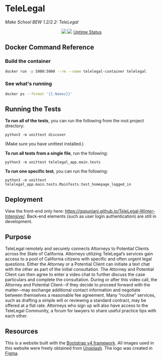 # TeleLegal

<i>Make School BEW 1.2/2.2: TeleLegal</i>

<p align="center">
    <!-- image size  -->
    <img src="https://img.shields.io/docker/image-size/gobind1/telelegal/first-tag" />
    <!-- build status -->
    <img src="https://img.shields.io/docker/cloud/build/gobind1/telelegal" />
    <!-- website monitoring -->
    <a href="https://statuspage.freshping.io/58884-TeleLegalStatus">Uptime Status</a>
</p>


## Docker Command Reference


### Build the container

```bash
docker run -p 5000:5000 --rm --name telelegal-container telelegal
```


### See what's running

```bash
docker ps --format '{{.Names}}'
```


## Running the Tests

**To run all of the tests**, you can run the following from the root project directory:

```
python3 -m unittest discover
```

(Make sure you have unittest installed.)

**To run all tests from a single file**, run the following:

```
python3 -m unittest telelegal_app.main.tests
```

**To run one specific test**, you can run the following:

```
python3 -m unittest telelegal_app.main.tests.MainTests.test_homepage_logged_in
```


## Deployment
View the front-end only here: https://gspuniani.github.io/TeleLegal-Winter-Intensive/. Back-end elements (such as user login authentication) are still in development.

## Purpose
TeleLegal remotely and securely connects Attorneys to Potential Clients across the State of California. Attorneys utilizing TeleLegal’s services gain access to a pool of California citizens with specific and often urgent legal questions. Either the Attorney or a Potential Client can initiate a text chat with the other as part of the initial consultation. The Attorney and Potential Client can then agree to enter a video chat to further discuss the case particulars and complete the consultation. During or after this video call, the Attorney and Potential Client--if they decide to proceed forward with the matter--may exchange additional contact information and negotiate between themselves a reasonable fee agreement. Many “routine” services, such as drafting a simple will or reviewing a standard contract, may be offered at a flat rate. Attorneys who sign up will also have access to the TeleLegal Community, a forum for lawyers to share useful practice tips with each other.

## Resources
This is a website built with the [Bootstrap v4 framework](https://getbootstrap.com). All images used in this website were freely obtained from [Unsplash](https://unsplash.com). The logo was created in [Figma](https://www.figma.com). 



